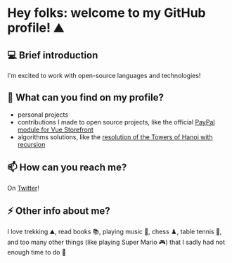 # Hey folks: welcome to my GitHub profile! ⛰️
## 💻 Brief introduction
I'm excited to work with open-source languages and technologies!

## 🔭 What can you find on my profile?
- personal projects
- contributions I made to open source projects, like the official [PayPal module for Vue Storefront](https://github.com/develodesign/vsf-payment-paypal)
- algorithms solutions, like the [resolution of the Towers of Hanoi with recursion](https://gist.github.com/rozzilla/64f01031f563e5501f67bdbe9dc600b0)

## 📫 How can you reach me?
On [Twitter](https://twitter.com/rbianchidev)!

## ⚡ Other info about me?
I love trekking ⛰️, read books 📚, playing music 🎹, chess ♟️, table tennis 🏓, and too many other things (like playing Super Mario 🎮) that I sadly had not enough time to do 🤣
